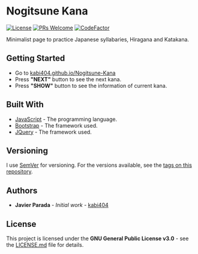 # Nogitsune Kana
[![License](https://img.shields.io/badge/License-GPL--3.0-orange.svg)](https://github.com/kabi404/nogitsune-kana/blob/master/LICENSE)
[![PRs Welcome](https://img.shields.io/badge/PRs-welcome-brightgreen.svg)](http://makeapullrequest.com)
[![CodeFactor](https://www.codefactor.io/repository/github/kabi404/nogitsune-kana/badge)](https://www.codefactor.io/repository/github/kabi404/nogitsune-kana)

Minimalist page to practice Japanese syllabaries, Hiragana and Katakana.

## Getting Started

* Go to [kabi404.github.io/Nogitsune-Kana](https://kabi404.github.io/Nogitsune-Kana)
* Press **"NEXT"** button to see the next kana.
* Press **"SHOW"** button to see the information of current kana.

## Built With

* [JavaScript](https://www.javascript.com/) - The programming language.
* [Bootstrap](https://getbootstrap.com/) - The framework used.
* [JQuery](https://jquery.com/) - The framework used.

## Versioning

I use [SemVer](http://semver.org/) for versioning. For the versions available, see the [tags on this repository](https://github.com/your/project/tags).

## Authors

* **Javier Parada** - *Initial work* - [kabi404](https://github.com/kabi404)

## License

This project is licensed under the **GNU General Public License v3.0** - see the  [LICENSE.md](LICENSE.md) file for details.
